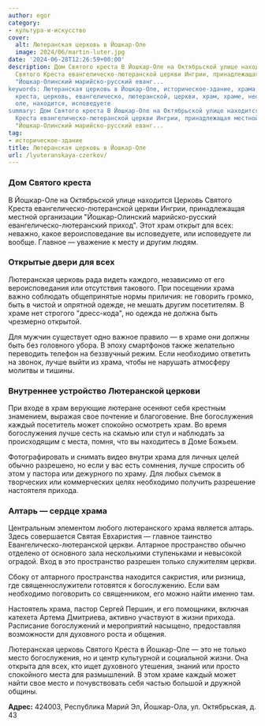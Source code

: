 ```yaml
---
author: egor
category:
- культура-и-искусство
cover:
  alt: Лютеранская церковь в Йошкар-Оле
  image: 2024/06/martin-luter.jpg
date: '2024-06-28T12:26:59+00:00'
description: Дом Святого креста В Йошкар-Оле на Октябрьской улице находится Церковь
  Святого Креста евангелическо-лютеранской церкви Ингрии, принадлежащая местной организации
  "Йошкар-Олинский марийско-русский еванг...
keywords: Лютеранская церковь в Йошкар-Оле, историческое-здание, храма, йошкар, святого,
  креста, церковь, евангелическо, лютеранской, церкви, храм, храме, необходимо, богослужения,
  оле, находится, исповедуете
summary: Дом Святого креста В Йошкар-Оле на Октябрьской улице находится Церковь Святого
  Креста евангелическо-лютеранской церкви Ингрии, принадлежащая местной организации
  "Йошкар-Олинский марийско-русский еванг...
tag:
- историческое-здание
title: Лютеранская церковь в Йошкар-Оле
url: /lyuteranskaya-czerkov/
---
```


### Дом Святого креста

В Йошкар-Оле на Октябрьской улице находится Церковь Святого Креста евангелическо-лютеранской церкви Ингрии, принадлежащая местной организации "Йошкар-Олинский марийско-русский евангелическо-лютеранский приход". Этот храм открыт для всех: неважно, какое вероисповедание вы исповедуете, или исповедуете ли вообще. Главное — уважение к месту и другим людям.

### Открытые двери для всех

Лютеранская церковь рада видеть каждого, независимо от его вероисповедания или отсутствия такового. При посещении храма важно соблюдать общепринятые нормы приличия: не говорить громко, быть в чистой и опрятной одежде, не мешать другим посетителям. В храме нет строгого "дресс-кода", но одежда не должна быть чрезмерно открытой.

Для мужчин существует одно важное правило — в храме они должны быть без головного убора. В эпоху смартфонов также желательно переводить телефон на беззвучный режим. Если необходимо ответить на звонок, лучше выйти из храма, чтобы не нарушать атмосферу молитвы и тишины.

### Внутреннее устройство Лютеранской церкови

При входе в храм верующие лютеране осеняют себя крестным знамением, выражая свое почтение и благоговение. Вне богослужения каждый посетитель может спокойно осмотреть храм. Во время богослужения лучше сесть на скамью или стул и наблюдать за происходящим с места, помня, что вы находитесь в Доме Божьем.

Фотографировать и снимать видео внутри храма для личных целей обычно разрешено, но если у вас есть сомнения, лучше спросить об этом у пастора или дежурного по храму. Для любых съемок в творческих или коммерческих целях необходимо получить разрешение настоятеля прихода.

### Алтарь — сердце храма

Центральным элементом любого лютеранского храма является алтарь. Здесь совершается Святая Евхаристия — главное таинство Евангелическо-лютеранской церкви. Алтарное пространство обычно отделено от основного зала несколькими ступеньками и невысокой оградой. Вход в это пространство разрешен только служителям церкви.

Сбоку от алтарного пространства находится сакристия, или ризница, где священнослужители готовятся к богослужению. Если вам необходимо поговорить со священником, его можно найти именно там.

Настоятель храма, пастор Сергей Першин, и его помощники, включая катехета Артема Дмитриева, активно участвуют в жизни прихода. Расписание богослужений и мероприятий насыщено, предоставляя возможности для духовного роста и общения.

Лютеранская церковь Святого Креста в Йошкар-Оле — это не только место богослужения, но и центр культурной и социальной жизни. Она открыта для всех, кто ищет духовного утешения, знаний или просто спокойного места для размышлений. В этом храме каждый может найти свое место и почувствовать себя частью большой и дружной общины.

**Адрес:** 424003, Республика Марий Эл, Йошкар-Ола, ул. Октябрьская, д. 43